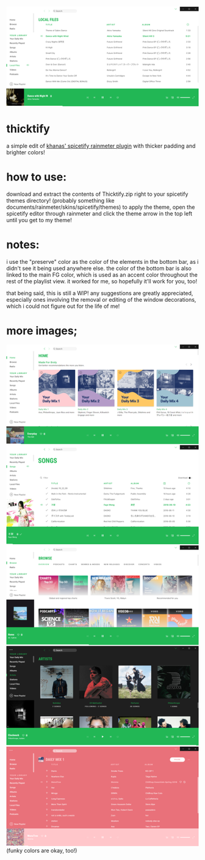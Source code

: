 ![001](https://github.com/8roly/thicktify/blob/master/001_default%20colors.png)
# thicktify
a simple edit of [khanas' spicetify rainmeter plugin](https://github.com/khanhas/Spicetify) with thicker padding and brighter colors!
# how to use:
download and extract the contents of Thicktify.zip right to your spicetify themes directory!  (probably something like documents/rainmeter/skins/spicetify/themes)  to apply the theme, open the spicetify editor through rainmeter and click the theme arrow in the top left until you get to my theme!
# notes:
i use the "preserve" color as the color of the elements in the bottom bar, as i didn't see it being used anywhere else.  the color of the bottom bar is also linked to the main FG color, which is used as an accent color throughout the rest of the playlist view.  it worked for me, so hopefully it'll work for you, too!

that being said, this is still a WIP!  any suggestions are greatly appreciated, especially ones involving the removal or editing of the window decorations, which i could not figure out for the life of me!
# more images;
![002](https://github.com/8roly/thicktify/blob/master/002_home.png) 
![003](https://github.com/8roly/thicktify/blob/master/003_songs.png)
![004](https://github.com/8roly/thicktify/blob/master/004_browse.png) 
![005](https://github.com/8roly/thicktify/blob/master/005_dark.png)
![006](https://github.com/8roly/thicktify/blob/master/006_funky%20colors%20are%20ok%20too!.png)
(funky colors are okay, too!)

